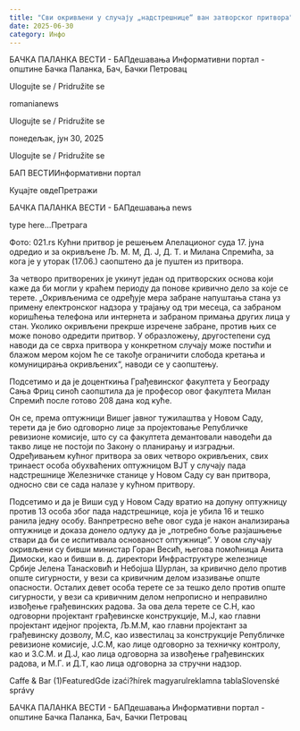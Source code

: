 ```yaml
---
title: "Сви окривљени у случају „надстрешнице“ ван затворског притвора"
date: 2025-06-30
category: Инфо
---
```


БАЧКА ПАЛАНКА ВЕСТИ - БАПдешавања Информативни портал - општине Бачка Паланка, Бач, Бачки Петровац

Ulogujte se / Pridružite se

romanianews

Ulogujte se / Pridružite se

понедељак, јун 30, 2025

Ulogujte se / Pridružite se

БАП ВЕСТИИнформативни портал

Куцајте овдеПретражи

БАЧКА ПАЛАНКА ВЕСТИ - БАПдешавања news

type here...Претрага

Фото: 021.rs
            Кућни притвор је решењем Апелационог суда 17. јуна одредио и за окривљене Љ. М. М, Д. Ј, Д. Т. и Милана Спремића, за кога је у уторак (17.06.) саопштено да је пуштен из притвора.

За четворо притворених је укинут један од притворских основа који каже да би могли у краћем периоду да понове кривично дело за које се терете.
„Окривљенима се одређује мера забране напуштања стана уз примену електронског надзора у трајању од три месеца, са забраном коришћења телефона или интернета и забраном примања других лица у стан. Уколико окривљени прекрше изречене забране, против њих се може поново одредити притвор. У образложењу, другостепени суд наводи да се сврха притвора у конкретном случају може постићи и блажом мером којом ће се такође ограничити слобода кретања и комуницирања окривљених“, наводи се у саопштењу.


Подсетимо и да је доценткиња Грађевинског факултета у Београду Сања Фриц синоћ саопштила да је професор овог факултета Милан Спремић после готово 208 дана код куће.


Он се, према оптужници Вишег јавног тужилаштва у Новом Саду, терети да је био одговорно лице за пројектовање Републичке ревизионе комисије, што су са факултета демантовали наводећи да такво лице не постоји по Закону о планирању и изградњи.
Одређивањем кућног притвора за ових четворо окривљених, свих тринаест особа обухваћених оптужницом ВЈТ у случају пада надстрешнице Железничке станице у Новом Саду су ван притвора, односно сви се сада налазе у кућном притвору.


Подсетимо и да је Виши суд у Новом Саду вратио на допуну оптужницу против 13 особа због пада надстрешнице, која је убила 16 и тешко ранила једну особу.
Ванпретресно веће овог суда је након анализирања оптужнице и доказа донело одлуку да је „потребно боље разјашњење ствари да би се испитивала основаност оптужнице“.
У овом случају окривљени су бивши министар Горан Весић, његова помоћница Анита Димоски, као и бивши в. д. директори Инфраструктуре железнице Србије Јелена Танасковић и Небојша Шурлан, за кривично дело против опште сигурности, у вези са кривичним делом изазивање опште опасности.
Осталих девет особа терете се за тешко дело против опште сигурности, у вези са кривичним делом непрописно и неправилно извођење грађевинских радова. За ова дела терете се С.Н, као одговорни пројектант грађевинске конструкције, М.Ј, као главни пројектант идејног пројекта, Љ.М.М, као главни пројектант за грађевинску дозволу, М.С, као известилац за конструкције Републичке ревизионе комисије, Ј.С.М, као лице одговорно за техничку контролу, као и З.С.М. и Д.Ј, као лица одговорна за извођење грађевинских радова, и М.Г. и Д.Т, као лица одговорна за стручни надзор.

Caffe & Bar (1)FeaturedGde izaći?hírek magyarulreklamna tablaSlovenské správy

БАЧКА ПАЛАНКА ВЕСТИ - БАПдешавања Информативни портал - општине Бачка Паланка, Бач, Бачки Петровац
